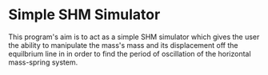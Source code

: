 # Simple SHM Simulator
This program's aim is to act as a simple SHM simulator which gives the user the ability to manipulate the mass's mass and its displacement off the equilbrium line in
in order to find the period of oscillation of the horizontal mass-spring system.
